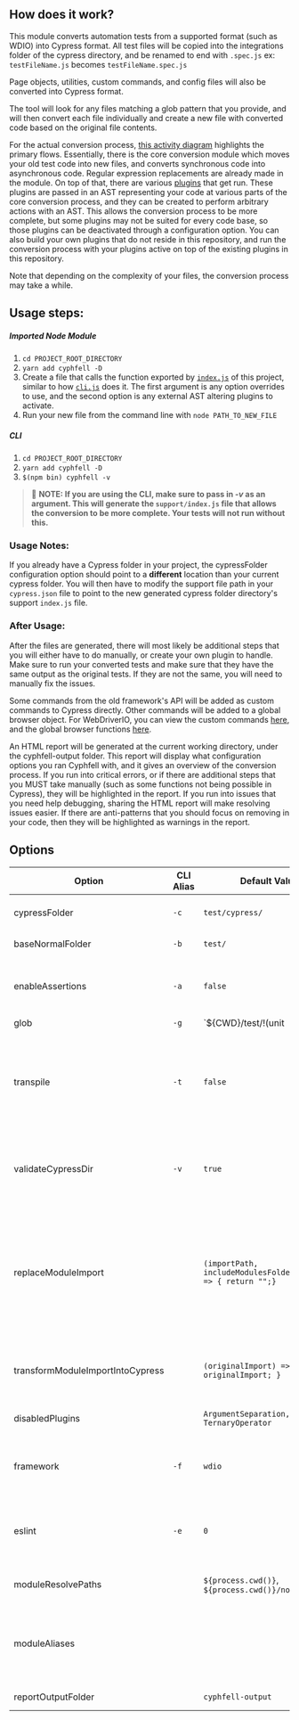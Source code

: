 ## How does it work?

This module converts automation tests from a supported format (such as WDIO) into Cypress format. All test files will be copied into the integrations folder of the cypress directory, and be renamed to end with `.spec.js` ex: `testFileName.js` becomes `testFileName.spec.js`

Page objects, utilities, custom commands, and config files will also be converted into Cypress format.

The tool will look for any files matching a glob pattern that you provide, and will then convert each file individually and create a new file with converted code based on the original file contents.

For the actual conversion process, [this activity diagram](https://github.com/intuit/cyphfell/raw/master/docs/Cyphfell%20Architecture.png?raw=true) highlights the primary flows. Essentially, there is the core conversion module which moves your old test code into new files, and converts synchronous code into asynchronous code. Regular expression replacements are already made in the module. On top of that, there are various [plugins](https://github.com/intuit/cyphfell/tree/master/packages/cyphfell/src/plugins) that get run. These plugins are passed in an AST representing your code at various parts of the core conversion process, and they can be created to perform arbitrary actions with an AST. This allows the conversion process to be more complete, but some plugins may not be suited for every code base, so those plugins can be deactivated through a configuration option. You can also build your own plugins that do not reside in this repository, and run the conversion process with your plugins active on top of the existing plugins in this repository.

Note that depending on the complexity of your files, the conversion process may take a while.

## Usage steps:

##### Imported Node Module

1. `cd PROJECT_ROOT_DIRECTORY`
1. `yarn add cyphfell -D`
1. Create a file that calls the function exported by [`index.js`](https://github.com/intuit/cyphfell/blob/master/packages/cyphfell/index.js) of this project, similar to how [`cli.js`](https://github.com/intuit/cyphfell/blob/master/packages/cyphfell/cli.js) does it.
The first argument is any option overrides to use, and the second option is any external AST altering plugins to activate.
1. Run your new file from the command line with
`node PATH_TO_NEW_FILE`

##### CLI

1. `cd PROJECT_ROOT_DIRECTORY`
1. `yarn add cyphfell -D`
1. `$(npm bin) cyphfell -v`

> 📝 **NOTE: If you are using the CLI, make sure to pass in *-v* as an argument. This will generate the `support/index.js` file that allows the conversion to be more complete. Your tests will not run without this.**

### Usage Notes:

If you already have a Cypress folder in your project, the cypressFolder configuration option should point to a **different** location than your current cypress folder. You will then have to modify the support file path in your `cypress.json` file to point to the new generated cypress folder directory's support `index.js` file.

### After Usage:
After the files are generated, there will most likely be additional steps that you will either have to do manually, or create your own plugin to handle. Make sure to run your converted tests and make sure that they have the same output as the original tests. If they are not the same, you will need to manually fix the issues.

Some commands from the old framework's API will be added as custom commands to Cypress directly. Other commands will be added to a global browser object. For WebDriverIO, you can view the custom commands [here](https://github.com/intuit/cyphfell/blob/master/packages/cyphfell/src/converters/wdio/WDIOCommands.js), and the global browser functions [here](https://github.com/intuit/cyphfell/blob/master/packages/cyphfell/src/converters/wdio/InitializeBrowserFunctions.js).

An HTML report will be generated at the current working directory, under the cyphfell-output folder. This report
will display what configuration options you ran Cyphfell with, and it gives an overview of the conversion process.
If you run into critical errors, or if there are additional steps that you MUST take manually (such as some functions not being possible in Cypress),
they will be highlighted in the report. If you run into issues that you need help debugging, sharing the HTML report will make resolving issues easier.
If there are anti-patterns that you should focus on removing in your code, then they will be highlighted as warnings in the report.

## Options
| Option|CLI Alias|Default Value|Description|
|-----|-|---|------------|
|cypressFolder|`-c`|`test/cypress/`|The relative path from the working directory to the folder to place Cypress converted code into|
|baseNormalFolder|`-b`|`test/`|The relative path to the folder containing your tests|
|enableAssertions|`-a`|`false`|Whether to enable runtime assertions during the conversion process, to detect whether some import-related conversion items are successful|
|glob|`-g`|`${CWD}/test/!(unit|ui-perf|cypress)/**/*.+(js|json)`|A glob pattern that all files to convert much match. ${CWD} is replaced with the current working directory|
|transpile|`-t`|`false`|If you are using some ES6 features such as object spread (...) or static class properties, you must run with this argument set. You must also have **@babel/core**, **@babel/plugin-proposal-object-rest-spread**, and **babel-plugin-transform-class-properties** installed.|
|validateCypressDir|`-v`|`true`|Whether to check for the existence of the cypress folder. If it does not exists, then it will be created, and the tool will copy over its plugin and support index.js files, as well as custom commands.|
|replaceModuleImport||`(importPath, includeModulesFolder = true) => { return "";}`|A function that transforms an import from the node_modules folder from the new cypress path generated by *transformModuleImportIntoCypress* format into the original path. Returns the new import path if it was changed, or an empty string otherwise. includeModulesFolder determines whether to include node_modules at the start of the returned import path|
|transformModuleImportIntoCypress||`(originalImport) => { return originalImport; }`|A function that transforms an import from the node_modules format into the new cypress path of an imported file. Returns the new import path|
|disabledPlugins||`ArgumentSeparation, TernaryOperator`|The unique IDs of any plugins that should not be enabled when running.|
|framework|`-f`|`wdio`|The framework to convert files from. Possible options: wdio, nightwatch (not supported yet). Import these from [here](https://github.com/intuit/cyphfell/blob/master/packages/cyphfell/src/constants/FrameworkConstants.js) instead of entering them directly.|
|eslint|`-e`|`0`|Whether to automatically run eslint --fix on all generated files. If this is set to 0, then do nothing. If this is set to 1, use local eslint. If this is set to 2, use the globally installed eslint. Import these from [here](https://github.com/intuit/cyphfell/blob/master/packages/cyphfell/src/constants/EslintConstants.js)|
|moduleResolvePaths||`${process.cwd()}`, `${process.cwd()}/node_modules`|Paths to attempt to resolve imports from, if the import does not start with a "." character|
|moduleAliases|||List of aliases to look for at the start of an import, and replace if it is found. Each entry in the list consists of: <br/> {alias: String (the text to look for), actual: String (the actual path to that alias) }|
|reportOutputFolder||`cyphfell-output`|The folder to place the generated HTML reports into|

